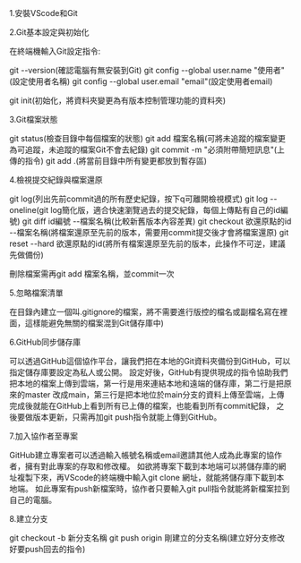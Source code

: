 1.安裝VScode和Git

2.Git基本設定與初始化

在終端機輸入Git設定指令:

git --version(確認電腦有無安裝到Git)
git config --global user.name "使用者"(設定使用者名稱)
git config --global user.email "email"(設定使用者email)

git init(初始化，將資料夾變更為有版本控制管理功能的資料夾)

3.Git檔案狀態

git status(檢查目錄中每個檔案的狀態)
git add 檔案名稱(可將未追蹤的檔案變更為可追蹤，未追蹤的檔案Git不會去紀錄)
git commit -m "必須附帶簡短訊息"(上傳的指令)
git add .(將當前目錄中所有變更都放到暫存區)

4.檢視提交紀錄與檔案還原

git log(列出先前commit過的所有歷史紀錄，按下q可離開檢視模式)
git log --oneline(git log簡化版，適合快速瀏覽過去的提交紀錄，每個上傳點有自己的id編號)
git diff id編號 --檔案名稱(比較新舊版本內容差異)
git checkout 欲還原點的id --檔案名稱(將檔案還原至先前的版本，需要用commit提交後才會將檔案還原)
git reset --hard 欲還原點的id(將所有檔案還原至先前的版本，此操作不可逆，建議先做備份)

刪除檔案需再git add 檔案名稱，並commit一次

5.忽略檔案清單

在目錄內建立一個叫.gitignore的檔案，將不需要進行版控的檔名或副檔名寫在裡面，這樣能避免無關的檔案混到Git儲存庫中)

6.GitHub同步儲存庫

可以透過GitHub這個協作平台，讓我們把在本地的Git資料夾備份到GitHub，可以指定儲存庫要設定為私人或公開。
設定好後，GitHub有提供現成的指令協助我們把本地的檔案上傳到雲端，第一行是用來連結本地和遠端的儲存庫，第二行是把原來的master
改成main，第三行是把本地位於main分支的資料上傳至雲端，上傳完成後就能在GitHub上看到所有已上傳的檔案，也能看到所有commit紀錄，
之後要做版本更新，只需再加git push指令就能上傳到GitHub。

7.加入協作者至專案

GitHub建立專案者可以透過輸入帳號名稱或email邀請其他人成為此專案的協作者，擁有對此專案的存取和修改權。
如欲將專案下載到本地端可以將儲存庫的網址複製下來，再VScode的終端機中輸入git clone 網址，就能將儲存庫下載到本地端。
如此專案有push新檔案時，協作者只要輸入git pull指令就能將新檔案拉到自己的電腦。

8.建立分支

git checkout -b 新分支名稱
git push origin 剛建立的分支名稱(建立好分支修改好要push回去的指令)